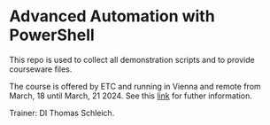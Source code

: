# Advanced Automation with PowerShell

This repo is used to collect all demonstration scripts and to provide courseware files.

The course is offered by ETC and running in Vienna and remote from March, 18 until March, 21 2024. See this [link](https://www.etc.at/training/maps/) for futher information.

Trainer: DI Thomas Schleich.
